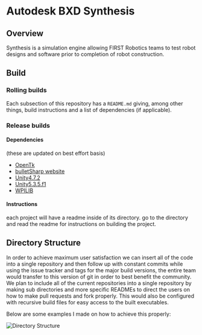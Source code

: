 # Autodesk BXD Synthesis
## Overview
Synthesis is a simulation engine allowing FIRST Robotics teams to test robot designs and software prior to completion of robot construction.

## Build
### Rolling builds
Each subsection of this repository has a `README.md` giving, among other things, build instructions and a list of dependencies (if applicable).

### Release builds
#### Dependencies
(these are updated on best effort basis)
- [OpenTk](http://www.opentk.com/) 
- [bulletSharp website](https://andrestraks.github.io/BulletSharp/)
- [Unity4.7.2](https://unity3d.com/get-unity/download/archive)
- [Unity5.3.5.f1](https://unity3d.com/get-unity/download/archive)
- [WPILIB](https://github.com/wpilibsuite/allwpilib)

#### Instructions
each project will have a readme inside of its directory. 
go to the directory and read the readme for instructions on building the project. 
## Directory Structure

In order to achieve maximum user satisfaction we can insert all of the code into a single repository and
then follow up with constant commits while using
the issue tracker and tags for the major build
versions, the entire team would transfer to this
version of git in order to best benefit the
community. We plan to include all of the current
repositories into a single repository by making
sub directories and more specific READMEs to
direct the users on how to make pull requests
and fork properly. This would also be configured
with recursive build files for easy access to the
built executables. 

Below are some examples I
made on how to achieve this properly:

![Directory Structure](https://cloud.githubusercontent.com/assets/6741771/16959078/360a5042-4d98-11e6-904b-bf5f636f2430.png)
